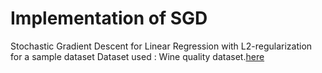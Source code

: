 # Implementation of SGD
Stochastic Gradient Descent for Linear Regression with L2-regularization for a sample dataset
Dataset used : Wine quality dataset.[here](http://archive.ics.uci.edu/ml/datasets/wine+quality)

